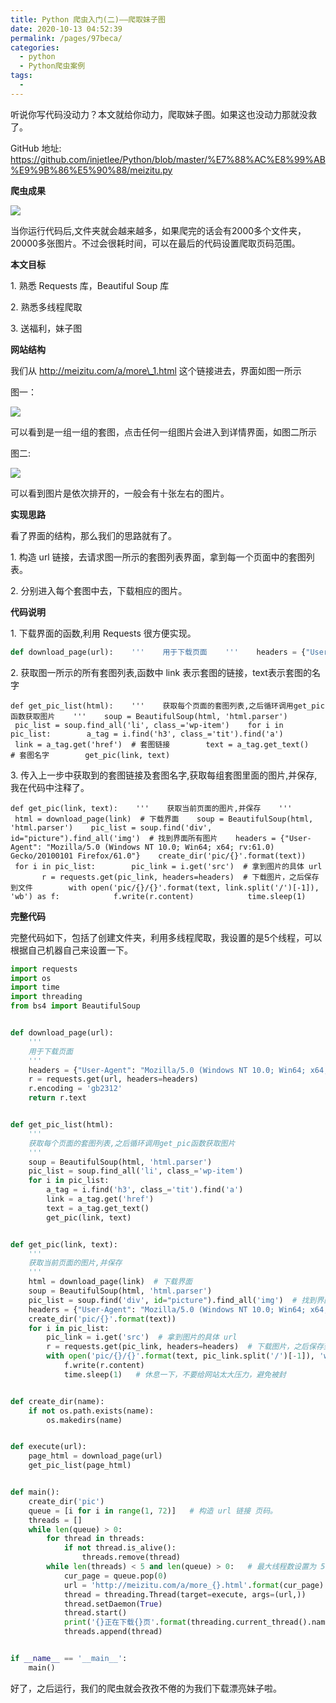```yaml
---
title: Python 爬虫入门(二)——爬取妹子图
date: 2020-10-13 04:52:39
permalink: /pages/97beca/
categories:
  - python
  - Python爬虫案例
tags:
  - 
---
```

<!--
 * @Author: 中箭的吴起
 * @Date: 2020-07-23 08:05:27
 * @LastEditTime: 2020-07-23 08:06:46
 * @LastEditors: 中箭的吴起
 * @Description: 
 * @FilePath: \科技文章c:\Users\admin\OneDrive\studybook\python\Python爬虫案例\Python 爬虫入门(二)——爬取妹子图.md
 * @日行一善，每日一码
--> 
听说你写代码没动力？本文就给你动力，爬取妹子图。如果这也没动力那就没救了。

GitHub 地址: https://github.com/injetlee/Python/blob/master/%E7%88%AC%E8%99%AB%E9%9B%86%E5%90%88/meizitu.py

**爬虫成果**

![](https://mmbiz.qpic.cn/mmbiz_png/tKxZ4U4ogOyiacib6vQz2K7t9udEvF1VSlaYnsrvvglHAfIIjEMq2ScxZggIw8SH2MpBFyAmdhxicia35D3XulfTdw/640?tp=webp&wxfrom=5&wx_lazy=1&wx_co=1)

当你运行代码后,文件夹就会越来越多，如果爬完的话会有2000多个文件夹，20000多张图片。不过会很耗时间，可以在最后的代码设置爬取页码范围。

**本文目标**

1\. 熟悉 Requests 库，Beautiful Soup 库

2\. 熟悉多线程爬取

3\. 送福利，妹子图

**网站结构**

我们从 http://meizitu.com/a/more\_1.html 这个链接进去，界面如图一所示

图一：

![](https://mmbiz.qpic.cn/mmbiz_png/tKxZ4U4ogOyiacib6vQz2K7t9udEvF1VSlcKCM6Mr6h59tF1wSzNWcj2iaDHCAwpj3MgpxCqDZyGoXjTM1V5s38bw/640?tp=webp&wxfrom=5&wx_lazy=1&wx_co=1)

可以看到是一组一组的套图，点击任何一组图片会进入到详情界面，如图二所示

图二:

![](https://mmbiz.qpic.cn/mmbiz_jpg/tKxZ4U4ogOyiacib6vQz2K7t9udEvF1VSl3cTfj8Feo3giaYcwDLCo8FRBTZ3ic9IfxNkAa8tr4TlhlLygdlPZtq2Q/640?tp=webp&wxfrom=5&wx_lazy=1&wx_co=1)

可以看到图片是依次排开的，一般会有十张左右的图片。

**实现思路**

看了界面的结构，那么我们的思路就有了。

1\. 构造 url 链接，去请求图一所示的套图列表界面，拿到每一个页面中的套图列表。

2\. 分别进入每个套图中去，下载相应的图片。

**代码说明**

1\. 下载界面的函数,利用 Requests 很方便实现。

```python
def download_page(url):    '''    用于下载页面    '''    headers = {"User-Agent": "Mozilla/5.0 (Windows NT 10.0; Win64; x64; rv:61.0) Gecko/20100101 Firefox/61.0"}    r = requests.get(url, headers=headers)    r.encoding = 'gb2312'    return r.text
```

2\. 获取图一所示的所有套图列表,函数中 link 表示套图的链接，text表示套图的名字

```
def get_pic_list(html):    '''    获取每个页面的套图列表,之后循环调用get_pic函数获取图片    '''    soup = BeautifulSoup(html, 'html.parser')    pic_list = soup.find_all('li', class_='wp-item')    for i in pic_list:        a_tag = i.find('h3', class_='tit').find('a')        link = a_tag.get('href')  # 套图链接        text = a_tag.get_text()   # 套图名字        get_pic(link, text)
```

3\. 传入上一步中获取到的套图链接及套图名字,获取每组套图里面的图片,并保存,我在代码中注释了。

```
def get_pic(link, text):    '''    获取当前页面的图片,并保存    '''    html = download_page(link)  # 下载界面    soup = BeautifulSoup(html, 'html.parser')    pic_list = soup.find('div', id="picture").find_all('img')  # 找到界面所有图片    headers = {"User-Agent": "Mozilla/5.0 (Windows NT 10.0; Win64; x64; rv:61.0) Gecko/20100101 Firefox/61.0"}    create_dir('pic/{}'.format(text))    for i in pic_list:        pic_link = i.get('src')  # 拿到图片的具体 url        r = requests.get(pic_link, headers=headers)  # 下载图片，之后保存到文件        with open('pic/{}/{}'.format(text, link.split('/')[-1]), 'wb') as f:            f.write(r.content)            time.sleep(1)
```

**完整代码**

完整代码如下，包括了创建文件夹，利用多线程爬取，我设置的是5个线程，可以根据自己机器自己来设置一下。

```python
import requests
import os
import time
import threading
from bs4 import BeautifulSoup


def download_page(url):
    '''
    用于下载页面
    '''
    headers = {"User-Agent": "Mozilla/5.0 (Windows NT 10.0; Win64; x64; rv:61.0) Gecko/20100101 Firefox/61.0"}
    r = requests.get(url, headers=headers)
    r.encoding = 'gb2312'
    return r.text


def get_pic_list(html):
    '''
    获取每个页面的套图列表,之后循环调用get_pic函数获取图片
    '''
    soup = BeautifulSoup(html, 'html.parser')
    pic_list = soup.find_all('li', class_='wp-item')
    for i in pic_list:
        a_tag = i.find('h3', class_='tit').find('a')
        link = a_tag.get('href')
        text = a_tag.get_text()
        get_pic(link, text)


def get_pic(link, text):
    '''
    获取当前页面的图片,并保存
    '''
    html = download_page(link)  # 下载界面
    soup = BeautifulSoup(html, 'html.parser')
    pic_list = soup.find('div', id="picture").find_all('img')  # 找到界面所有图片
    headers = {"User-Agent": "Mozilla/5.0 (Windows NT 10.0; Win64; x64; rv:61.0) Gecko/20100101 Firefox/61.0"}
    create_dir('pic/{}'.format(text))
    for i in pic_list:
        pic_link = i.get('src')  # 拿到图片的具体 url
        r = requests.get(pic_link, headers=headers)  # 下载图片，之后保存到文件
        with open('pic/{}/{}'.format(text, pic_link.split('/')[-1]), 'wb') as f:
            f.write(r.content)
            time.sleep(1)   # 休息一下，不要给网站太大压力，避免被封


def create_dir(name):
    if not os.path.exists(name):
        os.makedirs(name)


def execute(url):
    page_html = download_page(url)
    get_pic_list(page_html)


def main():
    create_dir('pic')
    queue = [i for i in range(1, 72)]   # 构造 url 链接 页码。
    threads = []
    while len(queue) > 0:
        for thread in threads:
            if not thread.is_alive():
                threads.remove(thread)
        while len(threads) < 5 and len(queue) > 0:   # 最大线程数设置为 5
            cur_page = queue.pop(0)
            url = 'http://meizitu.com/a/more_{}.html'.format(cur_page)
            thread = threading.Thread(target=execute, args=(url,))
            thread.setDaemon(True)
            thread.start()
            print('{}正在下载{}页'.format(threading.current_thread().name, cur_page))
            threads.append(thread)


if __name__ == '__main__':
    main()
```

好了，之后运行，我们的爬虫就会孜孜不倦的为我们下载漂亮妹子啦。